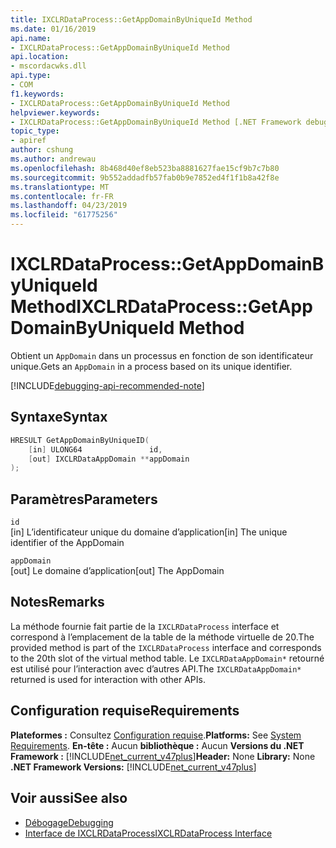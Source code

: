 ```yaml
---
title: IXCLRDataProcess::GetAppDomainByUniqueId Method
ms.date: 01/16/2019
api.name:
- IXCLRDataProcess::GetAppDomainByUniqueId Method
api.location:
- mscordacwks.dll
api.type:
- COM
f1.keywords:
- IXCLRDataProcess::GetAppDomainByUniqueId Method
helpviewer.keywords:
- IXCLRDataProcess::GetAppDomainByUniqueId Method [.NET Framework debugging]
topic_type:
- apiref
author: cshung
ms.author: andrewau
ms.openlocfilehash: 8b468d40ef8eb523ba8881627fae15cf9b7c7b80
ms.sourcegitcommit: 9b552addadfb57fab0b9e7852ed4f1f1b8a42f8e
ms.translationtype: MT
ms.contentlocale: fr-FR
ms.lasthandoff: 04/23/2019
ms.locfileid: "61775256"
---
```

# <a name="ixclrdataprocessgetappdomainbyuniqueid-method"></a><span data-ttu-id="f0ac4-102">IXCLRDataProcess::GetAppDomainByUniqueId Method</span><span class="sxs-lookup"><span data-stu-id="f0ac4-102">IXCLRDataProcess::GetAppDomainByUniqueId Method</span></span>

<span data-ttu-id="f0ac4-103">Obtient un `AppDomain` dans un processus en fonction de son identificateur unique.</span><span class="sxs-lookup"><span data-stu-id="f0ac4-103">Gets an `AppDomain` in a process based on its unique identifier.</span></span>

[!INCLUDE[debugging-api-recommended-note](../../../../includes/debugging-api-recommended-note.md)]

## <a name="syntax"></a><span data-ttu-id="f0ac4-104">Syntaxe</span><span class="sxs-lookup"><span data-stu-id="f0ac4-104">Syntax</span></span>

```cpp
HRESULT GetAppDomainByUniqueID(
    [in] ULONG64               id,
    [out] IXCLRDataAppDomain **appDomain
);
```

## <a name="parameters"></a><span data-ttu-id="f0ac4-105">Paramètres</span><span class="sxs-lookup"><span data-stu-id="f0ac4-105">Parameters</span></span>

`id`\
<span data-ttu-id="f0ac4-106">[in] L’identificateur unique du domaine d’application</span><span class="sxs-lookup"><span data-stu-id="f0ac4-106">[in] The unique identifier of the AppDomain</span></span>

`appDomain`\
<span data-ttu-id="f0ac4-107">[out] Le domaine d’application</span><span class="sxs-lookup"><span data-stu-id="f0ac4-107">[out] The AppDomain</span></span>

## <a name="remarks"></a><span data-ttu-id="f0ac4-108">Notes</span><span class="sxs-lookup"><span data-stu-id="f0ac4-108">Remarks</span></span>

<span data-ttu-id="f0ac4-109">La méthode fournie fait partie de la `IXCLRDataProcess` interface et correspond à l’emplacement de la table de la méthode virtuelle de 20.</span><span class="sxs-lookup"><span data-stu-id="f0ac4-109">The provided method is part of the `IXCLRDataProcess` interface and corresponds to the 20th slot of the virtual method table.</span></span> <span data-ttu-id="f0ac4-110">Le `IXCLRDataAppDomain*` retourné est utilisé pour l’interaction avec d’autres API.</span><span class="sxs-lookup"><span data-stu-id="f0ac4-110">The `IXCLRDataAppDomain*` returned is used for interaction with other APIs.</span></span>

## <a name="requirements"></a><span data-ttu-id="f0ac4-111">Configuration requise</span><span class="sxs-lookup"><span data-stu-id="f0ac4-111">Requirements</span></span>

<span data-ttu-id="f0ac4-112">**Plateformes :** Consultez [Configuration requise](../../../../docs/framework/get-started/system-requirements.md).</span><span class="sxs-lookup"><span data-stu-id="f0ac4-112">**Platforms:** See [System Requirements](../../../../docs/framework/get-started/system-requirements.md).</span></span>
<span data-ttu-id="f0ac4-113">**En-tête :** Aucun **bibliothèque :** Aucun **Versions du .NET Framework :** [!INCLUDE[net_current_v47plus](../../../../includes/net-current-v47plus.md)]</span><span class="sxs-lookup"><span data-stu-id="f0ac4-113">**Header:** None **Library:** None **.NET Framework Versions:** [!INCLUDE[net_current_v47plus](../../../../includes/net-current-v47plus.md)]</span></span>

## <a name="see-also"></a><span data-ttu-id="f0ac4-114">Voir aussi</span><span class="sxs-lookup"><span data-stu-id="f0ac4-114">See also</span></span>

- [<span data-ttu-id="f0ac4-115">Débogage</span><span class="sxs-lookup"><span data-stu-id="f0ac4-115">Debugging</span></span>](index.md)
- [<span data-ttu-id="f0ac4-116">Interface de IXCLRDataProcess</span><span class="sxs-lookup"><span data-stu-id="f0ac4-116">IXCLRDataProcess Interface</span></span>](ixclrdataprocess-interface.md)

